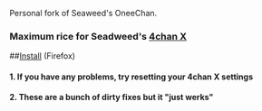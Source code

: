 Personal fork of Seaweed's OneeChan.

### Maximum rice for Seadweed's [4chan X](https://github.com/Nebukazar/4chan-x)

##[Install](../../raw/master/builds/OneeChan.user.js) (Firefox)

#### 1. If you have any problems, try resetting your 4chan X settings

#### 2. These are a bunch of dirty fixes but it "just werks"
